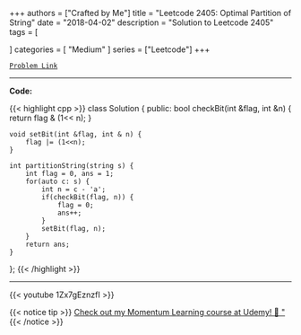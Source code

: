 
+++
authors = ["Crafted by Me"]
title = "Leetcode 2405: Optimal Partition of String"
date = "2018-04-02"
description = "Solution to Leetcode 2405"
tags = [
    
]
categories = [
    "Medium"
]
series = ["Leetcode"]
+++



[`Problem Link`](https://leetcode.com/problems/optimal-partition-of-string/description/)

---

**Code:**

{{< highlight cpp >}}
class Solution {
public:
    bool checkBit(int &flag, int &n) {
        return flag & (1<< n);
    }

    void setBit(int &flag, int & n) {
        flag |= (1<<n);
    }

    int partitionString(string s) {
        int flag = 0, ans = 1;
        for(auto c: s) {
            int n = c - 'a';
            if(checkBit(flag, n)) {
                flag = 0;
                ans++;
            }
            setBit(flag, n);
        }
        return ans;
    }
};
{{< /highlight >}}



---

{{< youtube 1Zx7gEznzfI >}}

{{< notice tip >}}
[Check out my Momentum Learning course at Udemy! 🚀 "](https://www.udemy.com/course/blind-75-the-data-structures-and-algorithms-essentials/)
{{< /notice >}}

